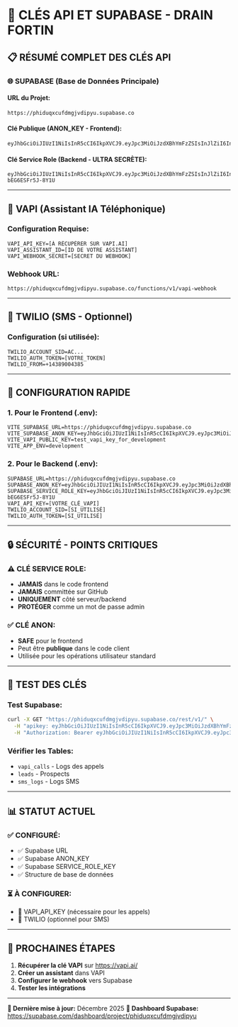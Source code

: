 # 🔑 CLÉS API ET SUPABASE - DRAIN FORTIN

## 📋 RÉSUMÉ COMPLET DES CLÉS API

### 🌐 **SUPABASE** (Base de Données Principale)

#### **URL du Projet:**
```
https://phiduqxcufdmgjvdipyu.supabase.co
```

#### **Clé Publique (ANON_KEY - Frontend):**
```
eyJhbGciOiJIUzI1NiIsInR5cCI6IkpXVCJ9.eyJpc3MiOiJzdXBhYmFzZSIsInJlZiI6InBoaWR1cXhjdWZkbWdqdmRpcHl1Iiwicm9sZSI6ImFub24iLCJpYXQiOjE3NDcxODQ5ODEsImV4cCI6MjA2Mjc2MDk4MX0.YyiZxzU6DuZsFwXLebdMqRJHhWlnVYyDgJz1HVsIjvI
```

#### **Clé Service Role (Backend - ULTRA SECRÈTE):**
```
eyJhbGciOiJIUzI1NiIsInR5cCI6IkpXVCJ9.eyJpc3MiOiJzdXBhYmFzZSIsInJlZiI6InBoaWR1cXhjdWZkbWdqdmRpcHl1Iiwicm9sZSI6InNlcnZpY2Vfcm9sZSIsImlhdCI6MTc0NzE4NDk4MSwiZXhwIjoyMDYyNzYwOTgxfQ.hq9GjhaoeJm5YtJPvfXhTC4CWaW-bEG6ESFr5J-8Y1U
```

---

## 🤖 **VAPI** (Assistant IA Téléphonique)

### **Configuration Requise:**
```env
VAPI_API_KEY=[À RÉCUPÉRER SUR VAPI.AI]
VAPI_ASSISTANT_ID=[ID DE VOTRE ASSISTANT]
VAPI_WEBHOOK_SECRET=[SECRET DU WEBHOOK]
```

### **Webhook URL:**
```
https://phiduqxcufdmgjvdipyu.supabase.co/functions/v1/vapi-webhook
```

---

## 📱 **TWILIO** (SMS - Optionnel)

### **Configuration (si utilisée):**
```env
TWILIO_ACCOUNT_SID=AC...
TWILIO_AUTH_TOKEN=[VOTRE_TOKEN]
TWILIO_FROM=+14389004385
```

---

## 🚀 **CONFIGURATION RAPIDE**

### **1. Pour le Frontend (.env):**
```env
VITE_SUPABASE_URL=https://phiduqxcufdmgjvdipyu.supabase.co
VITE_SUPABASE_ANON_KEY=eyJhbGciOiJIUzI1NiIsInR5cCI6IkpXVCJ9.eyJpc3MiOiJzdXBhYmFzZSIsInJlZiI6InBoaWR1cXhjdWZkbWdqdmRpcHl1Iiwicm9sZSI6ImFub24iLCJpYXQiOjE3NDcxODQ5ODEsImV4cCI6MjA2Mjc2MDk4MX0.YyiZxzU6DuZsFwXLebdMqRJHhWlnVYyDgJz1HVsIjvI
VITE_VAPI_PUBLIC_KEY=test_vapi_key_for_development
VITE_APP_ENV=development
```

### **2. Pour le Backend (.env):**
```env
SUPABASE_URL=https://phiduqxcufdmgjvdipyu.supabase.co
SUPABASE_ANON_KEY=eyJhbGciOiJIUzI1NiIsInR5cCI6IkpXVCJ9.eyJpc3MiOiJzdXBhYmFzZSIsInJlZiI6InBoaWR1cXhjdWZkbWdqdmRpcHl1Iiwicm9sZSI6ImFub24iLCJpYXQiOjE3NDcxODQ5ODEsImV4cCI6MjA2Mjc2MDk4MX0.YyiZxzU6DuZsFwXLebdMqRJHhWlnVYyDgJz1HVsIjvI
SUPABASE_SERVICE_ROLE_KEY=eyJhbGciOiJIUzI1NiIsInR5cCI6IkpXVCJ9.eyJpc3MiOiJzdXBhYmFzZSIsInJlZiI6InBoaWR1cXhjdWZkbWdqdmRpcHl1Iiwicm9sZSI6InNlcnZpY2Vfcm9sZSIsImlhdCI6MTc0NzE4NDk4MSwiZXhwIjoyMDYyNzYwOTgxfQ.hq9GjhaoeJm5YtJPvfXhTC4CWaW-bEG6ESFr5J-8Y1U
VAPI_API_KEY=[VOTRE_CLÉ_VAPI]
TWILIO_ACCOUNT_SID=[SI_UTILISÉ]
TWILIO_AUTH_TOKEN=[SI_UTILISÉ]
```

---

## 🔒 **SÉCURITÉ - POINTS CRITIQUES**

### **⚠️ CLÉ SERVICE ROLE:**
- **JAMAIS** dans le code frontend
- **JAMAIS** committée sur GitHub
- **UNIQUEMENT** côté serveur/backend
- **PROTÉGER** comme un mot de passe admin

### **✅ CLÉ ANON:**
- **SAFE** pour le frontend
- Peut être **publique** dans le code client
- Utilisée pour les opérations utilisateur standard

---

## 🧪 **TEST DES CLÉS**

### **Test Supabase:**
```bash
curl -X GET "https://phiduqxcufdmgjvdipyu.supabase.co/rest/v1/" \
  -H "apikey: eyJhbGciOiJIUzI1NiIsInR5cCI6IkpXVCJ9.eyJpc3MiOiJzdXBhYmFzZSIsInJlZiI6InBoaWR1cXhjdWZkbWdqdmRpcHl1Iiwicm9sZSI6ImFub24iLCJpYXQiOjE3NDcxODQ5ODEsImV4cCI6MjA2Mjc2MDk4MX0.YyiZxzU6DuZsFwXLebdMqRJHhWlnVYyDgJz1HVsIjvI" \
  -H "Authorization: Bearer eyJhbGciOiJIUzI1NiIsInR5cCI6IkpXVCJ9.eyJpc3MiOiJzdXBhYmFzZSIsInJlZiI6InBoaWR1cXhjdWZkbWdqdmRpcHl1Iiwicm9sZSI6ImFub24iLCJpYXQiOjE3NDcxODQ5ODEsImV4cCI6MjA2Mjc2MDk4MX0.YyiZxzU6DuZsFwXLebdMqRJHhWlnVYyDgJz1HVsIjvI"
```

### **Vérifier les Tables:**
- `vapi_calls` - Logs des appels
- `leads` - Prospects
- `sms_logs` - Logs SMS

---

## 📊 **STATUT ACTUEL**

### **✅ CONFIGURÉ:**
- ✅ Supabase URL
- ✅ Supabase ANON_KEY
- ✅ Supabase SERVICE_ROLE_KEY
- ✅ Structure de base de données

### **⏳ À CONFIGURER:**
- 🔄 VAPI_API_KEY (nécessaire pour les appels)
- 🔄 TWILIO (optionnel pour SMS)

---

## 🚀 **PROCHAINES ÉTAPES**

1. **Récupérer la clé VAPI** sur https://vapi.ai/
2. **Créer un assistant** dans VAPI
3. **Configurer le webhook** vers Supabase
4. **Tester les intégrations**

---

**📅 Dernière mise à jour:** Décembre 2025
**🔗 Dashboard Supabase:** https://supabase.com/dashboard/project/phiduqxcufdmgjvdipyu
